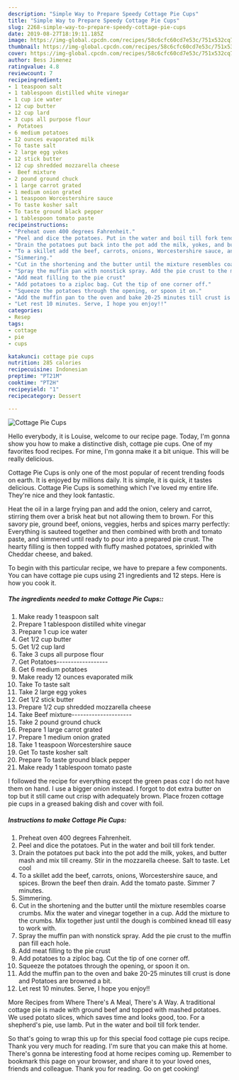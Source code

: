 ```yaml
---
description: "Simple Way to Prepare Speedy Cottage Pie Cups"
title: "Simple Way to Prepare Speedy Cottage Pie Cups"
slug: 2268-simple-way-to-prepare-speedy-cottage-pie-cups
date: 2019-08-27T18:19:11.185Z
image: https://img-global.cpcdn.com/recipes/58c6cfc60cd7e53c/751x532cq70/cottage-pie-cups-recipe-main-photo.jpg
thumbnail: https://img-global.cpcdn.com/recipes/58c6cfc60cd7e53c/751x532cq70/cottage-pie-cups-recipe-main-photo.jpg
cover: https://img-global.cpcdn.com/recipes/58c6cfc60cd7e53c/751x532cq70/cottage-pie-cups-recipe-main-photo.jpg
author: Bess Jimenez
ratingvalue: 4.8
reviewcount: 7
recipeingredient:
- 1 teaspoon salt
- 1 tablespoon distilled white vinegar
- 1 cup ice water
- 12 cup butter
- 12 cup lard
- 3 cups all purpose flour
-  Potatoes
- 6 medium potatoes
- 12 ounces evaporated milk
- To taste salt
- 2 large egg yokes
- 12 stick butter
- 12 cup shredded mozzarella cheese
-  Beef mixture
- 2 pound ground chuck
- 1 large carrot grated
- 1 medium onion grated
- 1 teaspoon Worcestershire sauce
- To taste kosher salt
- To taste ground black pepper
- 1 tablespoon tomato paste
recipeinstructions:
- "Preheat oven 400 degrees Fahrenheit."
- "Peel and dice the potatoes. Put in the water and boil till fork tender."
- "Drain the potatoes put back into the pot add the milk, yokes, and butter mash and mix till creamy. Stir in the mozzarella cheese. Salt to taste. Let cool"
- "To a skillet add the beef, carrots, onions, Worcestershire sauce, and spices. Brown the beef then drain. Add the tomato paste. Simmer 7 minutes."
- "Simmering."
- "Cut in the shortening and the butter until the mixture resembles coarse crumbs. Mix the water and vinegar together in a cup. Add the mixture to the crumbs. Mix together just until the dough is combined knead till easy to work with."
- "Spray the muffin pan with nonstick spray. Add the pie crust to the muffin pan fill each hole."
- "Add meat filling to the pie crust"
- "Add potatoes to a ziploc bag. Cut the tip of one corner off."
- "Squeeze the potatoes through the opening, or spoon it on."
- "Add the muffin pan to the oven and bake 20-25 minutes till crust is done and Potatoes are browned a bit."
- "Let rest 10 minutes. Serve, I hope you enjoy!!"
categories:
- Resep
tags:
- cottage
- pie
- cups

katakunci: cottage pie cups
nutrition: 285 calories
recipecuisine: Indonesian
preptime: "PT21M"
cooktime: "PT2H"
recipeyield: "1"
recipecategory: Dessert

---
```



![Cottage Pie Cups](https://img-global.cpcdn.com/recipes/58c6cfc60cd7e53c/751x532cq70/cottage-pie-cups-recipe-main-photo.jpg)

Hello everybody, it is Louise, welcome to our recipe page. Today, I'm gonna show you how to make a distinctive dish, cottage pie cups. One of my favorites food recipes. For mine, I'm gonna make it a bit unique. This will be really delicious.

Cottage Pie Cups is only one of the most popular of recent trending foods on earth. It is enjoyed by millions daily. It is simple, it is quick, it tastes delicious. Cottage Pie Cups is something which I've loved my entire life. They're nice and they look fantastic.

Heat the oil in a large frying pan and add the onion, celery and carrot, stirring them over a brisk heat but not allowing them to brown. For this savory pie, ground beef, onions, veggies, herbs and spices marry perfectly: Everything is sauteed together and then combined with broth and tomato paste, and simmered until ready to pour into a prepared pie crust. The hearty filling is then topped with fluffy mashed potatoes, sprinkled with Cheddar cheese, and baked.


To begin with this particular recipe, we have to prepare a few components. You can have cottage pie cups using 21 ingredients and 12 steps. Here is how you cook it.

##### The ingredients needed to make Cottage Pie Cups::

1. Make ready 1 teaspoon salt
1. Prepare 1 tablespoon distilled white vinegar
1. Prepare 1 cup ice water
1. Get 1/2 cup butter
1. Get 1/2 cup lard
1. Take 3 cups all purpose flour
1. Get  Potatoes------------------
1. Get 6 medium potatoes
1. Make ready 12 ounces evaporated milk
1. Take To taste salt
1. Take 2 large egg yokes
1. Get 1/2 stick butter
1. Prepare 1/2 cup shredded mozzarella cheese
1. Take  Beef mixture---------------------
1. Take 2 pound ground chuck
1. Prepare 1 large carrot grated
1. Prepare 1 medium onion grated
1. Take 1 teaspoon Worcestershire sauce
1. Get To taste kosher salt
1. Prepare To taste ground black pepper
1. Make ready 1 tablespoon tomato paste


I followed the recipe for everything except the green peas coz I do not have them on hand. I use a bigger onion instead. I forgot to dot extra butter on top but it still came out crisp with adequately brown. Place frozen cottage pie cups in a greased baking dish and cover with foil. 

##### Instructions to make Cottage Pie Cups:

1. Preheat oven 400 degrees Fahrenheit.
1. Peel and dice the potatoes. Put in the water and boil till fork tender.
1. Drain the potatoes put back into the pot add the milk, yokes, and butter mash and mix till creamy. Stir in the mozzarella cheese. Salt to taste. Let cool
1. To a skillet add the beef, carrots, onions, Worcestershire sauce, and spices. Brown the beef then drain. Add the tomato paste. Simmer 7 minutes.
1. Simmering.
1. Cut in the shortening and the butter until the mixture resembles coarse crumbs. Mix the water and vinegar together in a cup. Add the mixture to the crumbs. Mix together just until the dough is combined knead till easy to work with.
1. Spray the muffin pan with nonstick spray. Add the pie crust to the muffin pan fill each hole.
1. Add meat filling to the pie crust
1. Add potatoes to a ziploc bag. Cut the tip of one corner off.
1. Squeeze the potatoes through the opening, or spoon it on.
1. Add the muffin pan to the oven and bake 20-25 minutes till crust is done and Potatoes are browned a bit.
1. Let rest 10 minutes. Serve, I hope you enjoy!!


More Recipes from Where There&#39;s A Meal, There&#39;s A Way. A traditional cottage pie is made with ground beef and topped with mashed potatoes. We used potato slices, which saves time and looks good, too. For a shepherd&#39;s pie, use lamb. Put in the water and boil till fork tender. 

So that's going to wrap this up for this special food cottage pie cups recipe. Thank you very much for reading. I'm sure that you can make this at home. There's gonna be interesting food at home recipes coming up. Remember to bookmark this page on your browser, and share it to your loved ones, friends and colleague. Thank you for reading. Go on get cooking!
